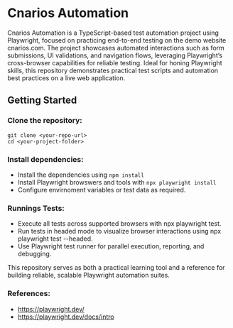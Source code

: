 # Cnarios Automation
Cnarios Automation is a TypeScript-based test automation project using Playwright, focused on practicing end-to-end testing on the demo website cnarios.com. The project showcases automated interactions such as form submissions, UI validations, and navigation flows, leveraging Playwright’s cross-browser capabilities for reliable testing. Ideal for honing Playwright skills, this repository demonstrates practical test scripts and automation best practices on a live web application.

## Getting Started

### Clone the repository:
`git clone <your-repo-url>`  
`cd <your-project-folder>`

### Install dependencies:
- Install the dependencies using `npm install`
- Install Playwright browswers and tools with `npx playwright install`
- Configure envirnoment variables or test data as required.

### Runnings Tests:
- Execute all tests across supported browsers with npx playwright test.
- Run tests in headed mode to visualize browser interactions using npx playwright test --headed.
- Use Playwright test runner for parallel execution, reporting, and debugging.

This repository serves as both a practical learning tool and a reference for building reliable, scalable Playwright automation suites.

### References:
- https://playwright.dev/
- https://playwright.dev/docs/intro
